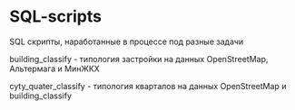# SQL-scripts
SQL скрипты, наработанные в процессе под разные задачи

building_classify  - типология застройки на данных OpenStreetMap, Альтермага и МинЖКХ

cyty_quater_classify - типология кварталов на данных  OpenStreetMap и building_classify
